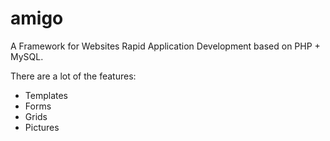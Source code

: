 # amigo

A Framework for Websites Rapid Application Development based on PHP + MySQL.

There are a lot of the features:

- Templates
- Forms
- Grids
- Pictures
